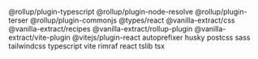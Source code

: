 @rollup/plugin-typescript @rollup/plugin-node-resolve @rollup/plugin-terser @rollup/plugin-commonjs @types/react @vanilla-extract/css @vanilla-extract/recipes @vanilla-extract/rollup-plugin @vanilla-extract/vite-plugin @vitejs/plugin-react autoprefixer husky postcss sass tailwindcss typescript vite rimraf react tslib tsx